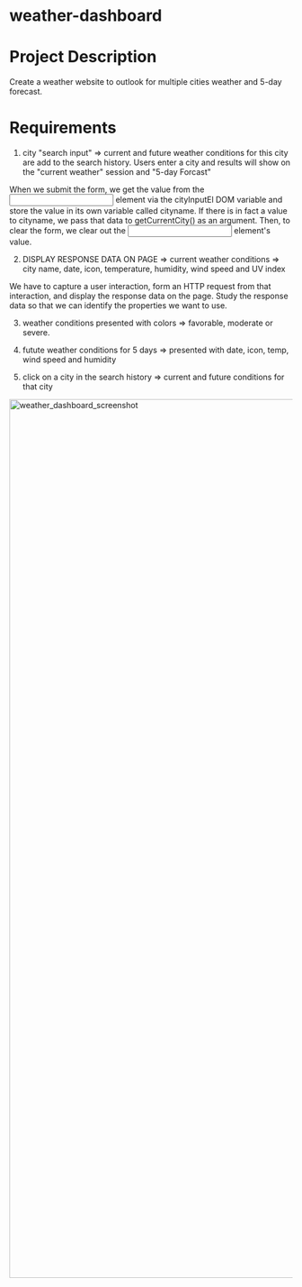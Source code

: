 # weather-dashboard

# Project Description
Create a weather website to outlook for multiple cities weather and 5-day forecast.

# Requirements
1. city "search input" => current and future weather conditions for this city are add to the search history.
Users enter a city and results will show on the "current weather" session and "5-day Forcast"

When we submit the form, we get the value from the <input> element via the cityInputEl DOM variable and store the value in its own variable called cityname.
If there is in fact a value to cityname, we pass that data to getCurrentCity() as an argument. Then, to clear the form, we clear out the <input> element's value.

2. DISPLAY RESPONSE DATA ON PAGE => current weather conditions => city name, date, icon, temperature, humidity, wind speed and UV index

We have to capture a user interaction, form an HTTP request from that interaction, and display the response data on the page. Study the response data so that we can identify the properties we want to use.


3. weather conditions presented with colors => favorable, moderate or severe. 

4. futute weather conditions for 5 days => presented with date, icon, temp, wind speed and humidity

5. click on a city in the search history => current and future conditions for that city

<img width="1560" alt="weather_dashboard_screenshot" src="https://user-images.githubusercontent.com/92004570/143660179-c330be45-0589-4235-ac74-9883d576f3a6.png">


